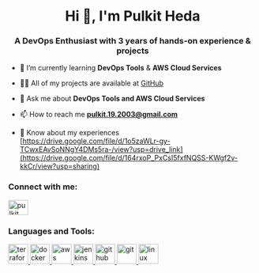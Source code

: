 <h1 align="center">Hi 👋, I'm Pulkit Heda</h1>
<h3 align="center">A DevOps Enthusiast with 3 years of hands-on experience & projects</h3>

- 🌱 I’m currently learning **DevOps Tools** & **AWS Cloud Services**

- 👨‍💻 All of my projects are available at [GitHub](https://github.com/Pulkit1903)

- 💬 Ask me about **DevOps Tools and AWS Cloud Services**

- 📫 How to reach me **pulkit.19.2003@gmail.com**

- 📄 Know about my experiences [https://drive.google.com/file/d/1o5zaWLr-gy-TCwxEAvSoNNgY4DMs5ra-/view?usp=drive_link](https://drive.google.com/file/d/164rxoP_PxCsI5fxfNQSS-KWgf2v-kkCr/view?usp=sharing)

<h3 align="left">Connect with me:</h3>
<p align="left">
<a href="https://www.linkedin.com/in/pulkit-heda-19032003ph/" target="blank"><img align="center" src="https://raw.githubusercontent.com/rahuldkjain/github-profile-readme-generator/master/src/images/icons/Social/linked-in-alt.svg" alt="pulkit heda" height="30" width="40" /></a>
</p>

<h3 align="left">Languages and Tools:</h3>
<p align="left">
  <a href="https://www.terraform.io/" target="_blank" rel="noreferrer">
    <img src="https://www.vectorlogo.zone/logos/terraformio/terraformio-icon.svg" alt="terraform" width="40" height="40"/>
  </a>
  <a href="https://www.docker.com/" target="_blank" rel="noreferrer">
    <img src="https://www.vectorlogo.zone/logos/docker/docker-icon.svg" alt="docker" width="40" height="40"/>
  </a>
  <a href="https://aws.amazon.com" target="_blank" rel="noreferrer">
    <img src="https://www.vectorlogo.zone/logos/amazon_aws/amazon_aws-icon.svg" alt="aws" width="40" height="40"/>
  </a>
  <a href="https://www.jenkins.io" target="_blank" rel="noreferrer">
    <img src="https://www.vectorlogo.zone/logos/jenkins/jenkins-icon.svg" alt="jenkins" width="40" height="40"/>
  </a>
  <a href="https://github.com/features/actions" target="_blank" rel="noreferrer">
    <img src="https://raw.githubusercontent.com/github/explore/main/topics/github-actions/github-actions.png" alt="github actions" width="40" height="40"/>
  </a>
  <a href="https://git-scm.com/" target="_blank" rel="noreferrer">
    <img src="https://www.vectorlogo.zone/logos/git-scm/git-scm-icon.svg" alt="git" width="40" height="40"/>
  </a>
  <a href="https://www.linux.org/" target="_blank" rel="noreferrer">
    <img src="https://www.vectorlogo.zone/logos/linux/linux-icon.svg" alt="linux" width="40" height="40"/>
  </a>
</p>
